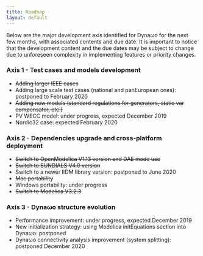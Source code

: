 ```yaml
---
title: Roadmap
layout: default
---
```

<!--
    Except where otherwise noted, content in this website is Copyright (c)
    2015-2019, RTE (http://www.rte-france.com) and licensed under a
    CC-BY-4.0 (https://creativecommons.org/licenses/by/4.0/)
    license. All rights reserved.
-->
Below are the major development axis identified for Dyna&omega;o for the next few months, with associated contents and due date. It is important to notice that the development content and the due dates may be subject to change due to unforeseen complexity in implementing features or priority changes.

### Axis 1 - Test cases and models development

* ~~Adding larger IEEE cases~~
* Adding large scale test cases (national and panEuropean ones): postponed to February 2020
* ~~Adding new models (standard regulations for generators, static var compensator, etc.)~~
* PV WECC model: under progress, expected December 2019
* Nordic32 case: expected February 2020

### Axis 2 - Dependencies upgrade and cross-platform deployment

* ~~Switch to OpenModelica V1.13 version and DAE mode use~~
* ~~Switch to SUNDIALS V4.0 version~~
* Switch to a newer IIDM library version: postponed to June 2020
* ~~Mac portability~~
* Windows portability: under progress
* ~~Switch to Modelica V3.2.3~~

### Axis 3 - Dyna&omega;o structure evolution
* Performance improvement: under progress, expected December 2019
* New initialization strategy: using Modelica initEquations section into Dyna&omega;o: postponed
* Dyna&omega;o connectivity analysis improvement (system splitting): postponed December 2020

